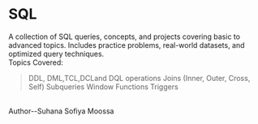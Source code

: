 # SQL
A collection of SQL queries, concepts, and projects covering basic to advanced topics. Includes practice problems, real-world datasets, and optimized query techniques.  
Topics Covered:
 >DDL, DML,TCL,DCLand DQL operations
 >Joins (Inner, Outer, Cross, Self)
 >Subqueries 
 >Window Functions
 >Triggers
<br>
Author--Suhana Sofiya Moossa
